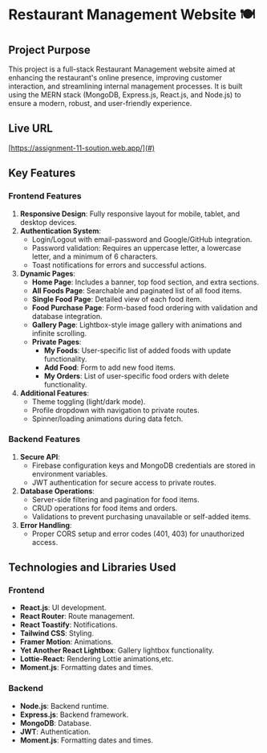 # Restaurant Management Website 🍽️

## Project Purpose
This project is a full-stack Restaurant Management website aimed at enhancing the restaurant's online presence, improving customer interaction, and streamlining internal management processes. It is built using the MERN stack (MongoDB, Express.js, React.js, and Node.js) to ensure a modern, robust, and user-friendly experience.

## Live URL
[https://assignment-11-soution.web.app/](#)

## Key Features
### Frontend Features
1. **Responsive Design**: Fully responsive layout for mobile, tablet, and desktop devices.
2. **Authentication System**:
   - Login/Logout with email-password and Google/GitHub integration.
   - Password validation: Requires an uppercase letter, a lowercase letter, and a minimum of 6 characters.
   - Toast notifications for errors and successful actions.
3. **Dynamic Pages**:
   - **Home Page**: Includes a banner, top food section, and extra sections.
   - **All Foods Page**: Searchable and paginated list of all food items.
   - **Single Food Page**: Detailed view of each food item.
   - **Food Purchase Page**: Form-based food ordering with validation and database integration.
   - **Gallery Page**: Lightbox-style image gallery with animations and infinite scrolling.
   - **Private Pages**:
     - **My Foods**: User-specific list of added foods with update functionality.
     - **Add Food**: Form to add new food items.
     - **My Orders**: List of user-specific food orders with delete functionality.
4. **Additional Features**:
   - Theme toggling (light/dark mode).
   - Profile dropdown with navigation to private routes.
   - Spinner/loading animations during data fetch.

### Backend Features
1. **Secure API**:
   - Firebase configuration keys and MongoDB credentials are stored in environment variables.
   - JWT authentication for secure access to private routes.
2. **Database Operations**:
   - Server-side filtering and pagination for food items.
   - CRUD operations for food items and orders.
   - Validations to prevent purchasing unavailable or self-added items.
3. **Error Handling**:
   - Proper CORS setup and error codes (401, 403) for unauthorized access.

## Technologies and Libraries Used
### Frontend
- **React.js**: UI development.
- **React Router**: Route management.
- **React Toastify**: Notifications.
- **Tailwind CSS**: Styling.
- **Framer Motion**: Animations.
- **Yet Another React Lightbox**: Gallery lightbox functionality.
- **Lottie-React:** Rendering Lottie animations,etc.
- **Moment.js**: Formatting dates and times.

### Backend
- **Node.js**: Backend runtime.
- **Express.js**: Backend framework.
- **MongoDB**: Database.
- **JWT**: Authentication.
- **Moment.js**: Formatting dates and times.






